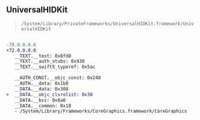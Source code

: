 ## UniversalHIDKit

> `/System/Library/PrivateFrameworks/UniversalHIDKit.framework/UniversalHIDKit`

```diff

-70.0.0.0.0
+72.0.0.0.0
   __TEXT.__text: 0x8fd8
   __TEXT.__auth_stubs: 0x930
   __TEXT.__swift5_typeref: 0x5ac

   __AUTH_CONST.__objc_const: 0x248
   __AUTH.__data: 0x1b8
   __DATA.__data: 0x308
+  __DATA.__objc_clsrolist: 0x30
   __DATA.__bss: 0x8a0
   __DATA.__common: 0x18
   - /System/Library/Frameworks/CoreGraphics.framework/CoreGraphics

```
